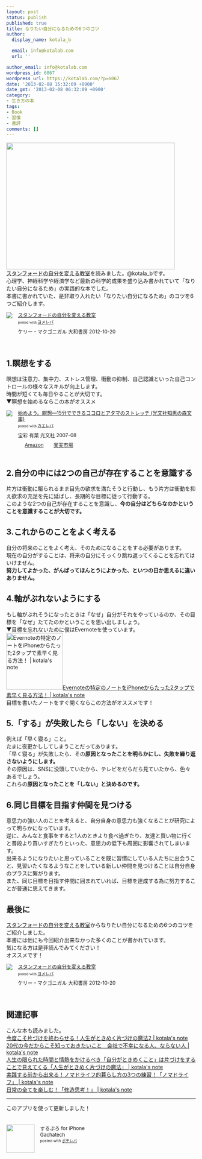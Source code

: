 ```yaml
---
layout: post
status: publish
published: true
title: なりたい自分になるための6つのコツ
author:
  display_name: kotala_b

  email: info@kotalab.com
  url: ''

author_email: info@kotalab.com
wordpress_id: 6067
wordpress_url: https://kotalab.com/?p=6067
date: '2013-02-08 15:32:09 +0900'
date_gmt: '2013-02-08 06:32:09 +0900'
category:
- 生き方の本
tags:
- Book
- 習慣
- 書評
comments: []
---
```

<p><img alt="" src="https://kotalab.com/wp-content/uploads/slooProImg_20130208152334.jpg" width="448" height="336" /><br />
<a href="https://www.amazon.co.jp/exec/obidos/asin/4479793631/same-22/" rel="nofollow" name="booklink" target="_blank">スタンフォードの自分を変える教室</a>を読みました。@kotala_bです。<br />
心理学、神経科学や経済学など最新の科学的成果を盛り込み書かれていて「なりたい自分になるため」の実践的な本でした。<br />
本書に書かれていた、是非取り入れたい「なりたい自分になるため」のコツを6つご紹介します。</p>
<div class="booklink-box" style="text-align:left;padding-bottom:20px;font-size:small;/zoom: 1;overflow: hidden;">
<div class="booklink-image" style="float:left;margin:0 15px 10px 0;"><a href="https://www.amazon.co.jp/exec/obidos/asin/4479793631/same-22/" name="booklink" rel="nofollow" target="_blank"><img src="https://images-fe.ssl-images-amazon.com/images/I/41fOesLivPL._SL160_.jpg" style="border: none;" /></a></div>
<div class="booklink-info" style="line-height:120%;/zoom: 1;overflow: hidden;">
<div class="booklink-name" style="margin-bottom:10px;line-height:120%"><a href="https://www.amazon.co.jp/exec/obidos/asin/4479793631/same-22/" rel="nofollow" name="booklink" target="_blank">スタンフォードの自分を変える教室</a>
<div class="booklink-powered-date" style="font-size:8pt;margin-top:5px;font-family:verdana;line-height:120%">posted with <a href="https://yomereba.com" target="_blank">ヨメレバ</a></div>
</div>
<div class="booklink-detail" style="margin-bottom:5px;">ケリー・マクゴニガル 大和書房 2012-10-20    </div>
<div class="booklink-link2" style="margin-top:10px;"></div>
</div>
<div class="booklink-footer" style="clear: left"></div>
</div>
<p><!--more--></p>
<h2>1.瞑想をする</h2>
<p>瞑想は注意力、集中力、ストレス管理、衝動の抑制、自己認識といった自己コントロールの様々なスキルが向上します。<br />
時間が短くても毎日やることが大切です。<br />
▼瞑想を始めるならこの本がオススメ</p>
<div class="kaerebalink-box" style="text-align:left;padding-bottom:20px;font-size:small;/zoom: 1;overflow: hidden;">
<div class="kaerebalink-image" style="float:left;margin:0 15px 10px 0;"><a href="https://www.amazon.co.jp/exec/obidos/ASIN/4334784852/same-22/ref=nosim/" rel="nofollow" target="_blank"><img src="https://images-fe.ssl-images-amazon.com/images/I/51gg3rmaOIL._SL160_.jpg" style="border: none;" /></a></div>
<div class="kaerebalink-info" style="line-height:120%;/zoom: 1;overflow: hidden;">
<div class="kaerebalink-name" style="margin-bottom:10px;line-height:120%"><a href="https://www.amazon.co.jp/exec/obidos/ASIN/4334784852/same-22/ref=nosim/" rel="nofollow" target="_blank">始めよう。瞑想―15分でできるココロとアタマのストレッチ (光文社知恵の森文庫)</a>
<div class="kaerebalink-powered-date" style="font-size:8pt;margin-top:5px;font-family:verdana;line-height:120%">posted with <a href="https://kaereba.com" target="_blank">カエレバ</a></div>
</div>
<div class="kaerebalink-detail" style="margin-bottom:5px;">宝彩 有菜 光文社 2007-08    </div>
<div class="kaerebalink-link1" style="margin-top:10px;">
<div class="shoplinkamazon" style="display:inline;margin-right:5px;background: url('https://img.yomereba.com/tam_k_01.gif') 0 0 no-repeat;padding: 2px 0 2px 18px;white-space: nowrap;"><a href="https://www.amazon.co.jp/gp/search?keywords=%8C%F5%95%B6%8E%D0%92m%8Cb%20%83A%83%5E%83%7D&__mk_ja_JP=%83J%83%5E%83J%83i&tag=same-22" rel="nofollow" target="_blank" title="アマゾン" >Amazon</a></div>
<div class="shoplinkrakuten" style="display:inline;margin-right:5px;background: url('https://img.yomereba.com/tam_k_01.gif') 0 -50px no-repeat;padding: 2px 0 2px 18px;white-space: nowrap;"><a href="https://hb.afl.rakuten.co.jp/hgc/0fac4537.dbf8529f.0fac4538.a4466d9e/?pc=http%3A%2F%2Fsearch.rakuten.co.jp%2Fsearch%2Fmall%2F%25E5%2585%2589%25E6%2596%2587%25E7%25A4%25BE%25E7%259F%25A5%25E6%2581%25B5%2520%25E3%2582%25A2%25E3%2582%25BF%25E3%2583%259E%2F-%2Ff.1-p.1-s.1-sf.0-st.A-v.2%3Fx%3D0%26scid%3Daf_ich_link_urltxt%26m%3Dhttp%3A%2F%2Fm.rakuten.co.jp%2F" rel="nofollow" target="_blank" title="楽天市場" >楽天市場</a></div>
</div>
</div>
<div class="booklink-footer" style="clear: left"></div>
</div>
<h2>2.自分の中には2つの自己が存在することを意識する</h2>
<p>片方は衝動に駆られるまま目先の欲求を満たそうと行動し、もう片方は衝動を抑え欲求の充足を先に延ばし、長期的な目標に従って行動する。<br />
このような2つの自己が存在することを意識し、<strong>今の自分はどちらなのかということを意識することが大切です。</strong></p>
<h2>3.これからのことをよく考える</h2>
<p>自分の将来のことをよく考え、そのためになることをする必要があります。<br />
現在の自分がすることは、将来の自分にそっくり跳ね返ってくることを忘れてはいけません。<br />
<strong>努力してよかった、がんばってほんとうによかった、といつの日か思えるに違いありません。</strong></p>
<h2>4.軸がぶれないようにする</h2>
<p>もし軸がぶれそうになったときは「なぜ」自分がそれをやっているのか、その目標を「なぜ」たてたのかということを思い出しましょう。<br />
▼目標を忘れないために僕はEvernoteを使っています。<br />
<a href="https://kotalab.com/evernote-2tap" target="_blank"><img  class="alignleft" src="https://kotalab.com/wp-content/uploads/evernote_130121-448x326.png" alt="Evernoteの特定のノートをiPhoneからたった2タップで素早く見る方法！ | kotala's note" width="150" /></a><a href="https://kotalab.com/evernote-2tap" target="_blank">Evernoteの特定のノートをiPhoneからたった2タップで素早く見る方法！ | kotala's note</a><br style="clear:both;" />目標を書いたノートをすぐ開くならこの方法がオススメです！</p>
<h2>5.「する」が失敗したら「しない」を決める</h2>
<p>例えば「早く寝る」こと。<br />
たまに夜更かししてしまうことだってあります。<br />
「早く寝る」が失敗したら、その<strong>原因となったことを明らかにし、失敗を繰り返さないようにします。</strong><br />
その原因は、SNSに没頭していたから、テレビをだらだら見ていたから、色々あるでしょう。<br />
これらの<strong>原因となったことを「しない」と決めるのです。</strong></p>
<h2>6.同じ目標を目指す仲間を見つける</h2>
<p>意思力の強い人のことを考えると、自分自身の意思力も強くなることが研究によって明らかになっています。<br />
逆に、みんなと食事をすると1人のときより食べ過ぎたり、友達と買い物に行くと普段より買いすぎたりといった、意思力の低下も周囲に影響されてしまいます。<br />
出来るようになりたいと思っていることを既に習慣にしている人たちに出会うこと、見習いたくなるようなことをしている新しい仲間を見つけることは自分自身のプラスに繋がります。<br />
また、同じ目標を目指す仲間に囲まれていれば、目標を達成する為に努力することが普通に思えてきます。</p>
<h2>最後に</h2>
<p><a href="https://www.amazon.co.jp/exec/obidos/asin/4479793631/same-22/" rel="nofollow" name="booklink" target="_blank">スタンフォードの自分を変える教室</a>からなりたい自分になるための6つのコツをご紹介しました。<br />
本書には他にも今回紹介出来なかった多くのことが書かれています。<br />
気になる方は是非読んでみてください！<br />
オススメです！</p>
<div class="booklink-box" style="text-align:left;padding-bottom:20px;font-size:small;/zoom: 1;overflow: hidden;">
<div class="booklink-image" style="float:left;margin:0 15px 10px 0;"><a href="https://www.amazon.co.jp/exec/obidos/asin/4479793631/same-22/" name="booklink" rel="nofollow" target="_blank"><img src="https://images-fe.ssl-images-amazon.com/images/I/41fOesLivPL._SL160_.jpg" style="border: none;" /></a></div>
<div class="booklink-info" style="line-height:120%;/zoom: 1;overflow: hidden;">
<div class="booklink-name" style="margin-bottom:10px;line-height:120%"><a href="https://www.amazon.co.jp/exec/obidos/asin/4479793631/same-22/" rel="nofollow" name="booklink" target="_blank">スタンフォードの自分を変える教室</a>
<div class="booklink-powered-date" style="font-size:8pt;margin-top:5px;font-family:verdana;line-height:120%">posted with <a href="https://yomereba.com" target="_blank">ヨメレバ</a></div>
</div>
<div class="booklink-detail" style="margin-bottom:5px;">ケリー・マクゴニガル 大和書房 2012-10-20    </div>
<div class="booklink-link2" style="margin-top:10px;"></div>
</div>
<div class="booklink-footer" style="clear: left"></div>
</div>
<h2 class="rele">関連記事</h2>
<p>こんな本も読みました。<br />
<a href="https://kotalab.com/kataduke-magic2" target="_blank">今度こそ片づけを終わらせる！人生がときめく片づけの魔法2 | kotala's note</a><br />
<a href="https://kotalab.com/twenties-worker" target="_blank">20代の今だからこそ知っておきたいこと　会社で不幸になる人、ならない人 | kotala's note</a><br />
<a href="https://kotalab.com/books-kataduke-magic" target="_blank">人生の限られた時間と情熱をかけるべき「自分がときめくこと」は片づけをすることで見えてくる「人生がときめく片づけの魔法」 | kotala's note</a><br />
<a href="https://kotalab.com/books-nomadlife" target="_blank">実践する前から出来る！ノマドライフ的暮らし方の3つの練習！「ノマドライフ」 | kotala's note</a><br />
<a href="https://kotalab.com/books-syuzo-thinking" target="_blank">日常の全てを楽しむ！「修造思考！」 | kotala's note</a></p>
<hr>
<p>このアプリを使って更新しました！</p>
<div class="pochireba" style="text-align:left;font-size:small;padding:20px 0;/zoom: 1;overflow: hidden;"><span class="removed_link" title="click.linksynergy.com/fs-bin/click?id=d2yYUp776R4&amp;subid=&amp;offerid=94348.1&amp;type=3&amp;tmpid=3910&amp;RD_PARM1=http%253A%252F%252Fitunes.apple.com%252Fjp%252Fapp%252Fsurupuro-for-iphone%252Fid436676299%253Fmt%253D8%2526uo%253D4"><img src="http://a1.mzstatic.com/us/r1000/065/Purple/v4/4c/c6/a8/4cc6a855-cc5c-34ed-0436-36e219eafb81/mzl.xejvrijs.jpg" width="75" height="75" style="float:left;margin:0 15px 0 0;" class="pochi_img" ></span>
<div class="pochi_info" style="text-align:left;/zoom: 1;overflow: hidden;">
<div class="pochi_name"><span class="removed_link" title="click.linksynergy.com/fs-bin/click?id=d2yYUp776R4&amp;subid=&amp;offerid=94348.1&amp;type=3&amp;tmpid=3910&amp;RD_PARM1=http%253A%252F%252Fitunes.apple.com%252Fjp%252Fapp%252Fsurupuro-for-iphone%252Fid436676299%253Fmt%253D8%2526uo%253D4">するぷろ for iPhone</span></div>
<div class="pochi_seller"><span class="removed_link" title="click.linksynergy.com/fs-bin/click?id=d2yYUp776R4&amp;subid=&amp;offerid=94348.1&amp;type=3&amp;tmpid=3910&amp;RD_PARM1=http%253A%252F%252Fitunes.apple.com%252Fjp%252Fartist%252Fgachatech%252Fid358731102%253Fuo%253D4">Gachatech</span></div>
<div class="pochi_post" style="font-size:x-small;">posted with <a href="https://pochireba.com" target="_blank">ポチレバ</a></div>
</div>
<div class="pochireba-footer" style="clear: left"></div>
</div>
